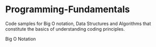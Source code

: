 # Programming-Fundamentals
Code samples for Big O notation, Data Structures and Algorithms that constitute the basics of understanding coding principles.

Big O Notation
